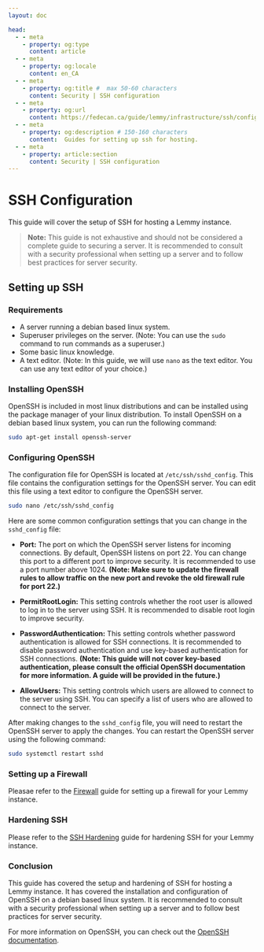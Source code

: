 ```yaml
---
layout: doc

head:
  - - meta
    - property: og:type
      content: article
  - - meta
    - property: og:locale
      content: en_CA
  - - meta
    - property: og:title #  max 50-60 characters
      content: Security | SSH configuration
  - - meta
    - property: og:url
      content: https://fedecan.ca/guide/lemmy/infrastructure/ssh/configuration
  - - meta
    - property: og:description # 150-160 characters
      content:  Guides for setting up ssh for hosting.
  - - meta
    - property: article:section
      content: Security | SSH configuration
---
```


# SSH Configuration

This guide will cover the setup of SSH for hosting a Lemmy instance.

> **Note:** This guide is not exhaustive and should not be considered a complete guide to securing a server. It is recommended to consult with a security professional when setting up a server and to follow best practices for server security.

## Setting up SSH

### Requirements

- A server running a debian based linux system.
- Superuser privileges on the server. (Note: You can use the `sudo` command to run commands as a superuser.)
- Some basic linux knowledge.
- A text editor. (Note: In this guide, we will use `nano` as the text editor. You can use any text editor of your choice.)

### Installing OpenSSH

OpenSSH is included in most linux distributions and can be installed using the package manager of your linux distribution. To install OpenSSH on a debian based linux system, you can run the following command:

```bash
sudo apt-get install openssh-server
```

### Configuring OpenSSH

The configuration file for OpenSSH is located at `/etc/ssh/sshd_config`. This file contains the configuration settings for the OpenSSH server. You can edit this file using a text editor to configure the OpenSSH server.

```bash
sudo nano /etc/ssh/sshd_config
```

Here are some common configuration settings that you can change in the `sshd_config` file:

- **Port:** The port on which the OpenSSH server listens for incoming connections. By default, OpenSSH listens on port 22. You can change this port to a different port to improve security. It is recommended to use a port number above 1024. **(Note: Make sure to update the firewall rules to allow traffic on the new port and revoke the old firewall rule for port 22.)**

- **PermitRootLogin:** This setting controls whether the root user is allowed to log in to the server using SSH. It is recommended to disable root login to improve security.

- **PasswordAuthentication:** This setting controls whether password authentication is allowed for SSH connections. It is recommended to disable password authentication and use key-based authentication for SSH connections. **(Note: This guide will not cover key-based authentication, please consult the official OpenSSH documentation for more information. A guide will be provided in the future.)**

- **AllowUsers:** This setting controls which users are allowed to connect to the server using SSH. You can specify a list of users who are allowed to connect to the server.

After making changes to the `sshd_config` file, you will need to restart the OpenSSH server to apply the changes. You can restart the OpenSSH server using the following command:

```bash
sudo systemctl restart sshd
```

### Setting up a Firewall

Pleasae refer to the [Firewall](/guide/lemmy/infrastructure/firewall) guide for setting up a firewall for your Lemmy instance.

### Hardening SSH

Please refer to the [SSH Hardening](/guide/lemmy/infrastructure/ssh/hardening) guide for hardening SSH for your Lemmy instance.

### Conclusion

This guide has covered the setup and hardening of SSH for hosting a Lemmy instance. It has covered the installation and configuration of OpenSSH on a debian based linux system. It is recommended to consult with a security professional when setting up a server and to follow best practices for server security.

For more information on OpenSSH, you can check out the [OpenSSH documentation](https://www.openssh.com/).

